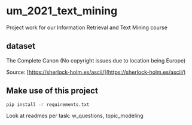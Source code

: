 # um_2021_text_mining
Project work for our Information Retrieval and Text Mining course

## dataset

The Complete Canon (No copyright issues due to location being Europe)

Source: [https://sherlock-holm.es/ascii/](https://sherlock-holm.es/ascii/)


## Make use of this project

```bash
pip install -r requirements.txt
```

Look at readmes per task: w_questions, topic_modeling